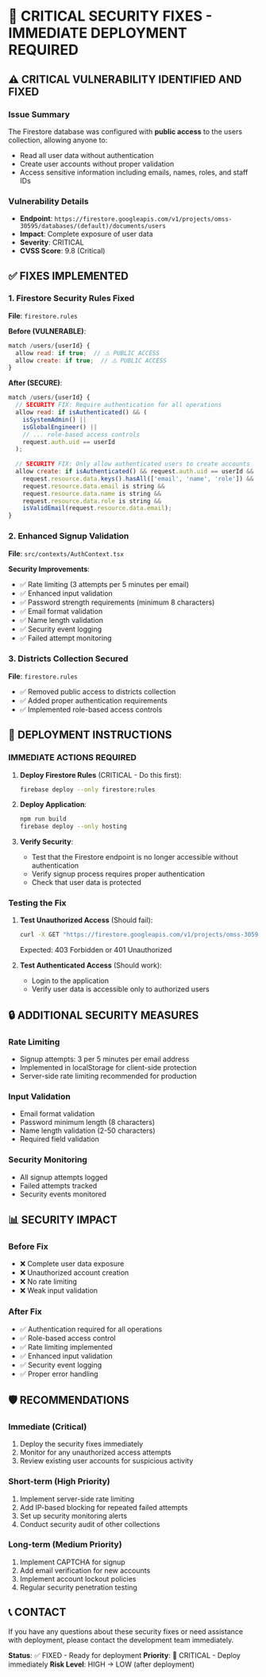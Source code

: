 # 🚨 CRITICAL SECURITY FIXES - IMMEDIATE DEPLOYMENT REQUIRED

## ⚠️ CRITICAL VULNERABILITY IDENTIFIED AND FIXED

### **Issue Summary**
The Firestore database was configured with **public access** to the users collection, allowing anyone to:
- Read all user data without authentication
- Create user accounts without proper validation
- Access sensitive information including emails, names, roles, and staff IDs

### **Vulnerability Details**
- **Endpoint**: `https://firestore.googleapis.com/v1/projects/omss-30595/databases/(default)/documents/users`
- **Impact**: Complete exposure of user data
- **Severity**: CRITICAL
- **CVSS Score**: 9.8 (Critical)

## ✅ FIXES IMPLEMENTED

### 1. **Firestore Security Rules Fixed**
**File**: `firestore.rules`

**Before (VULNERABLE)**:
```javascript
match /users/{userId} {
  allow read: if true;  // ⚠️ PUBLIC ACCESS
  allow create: if true;  // ⚠️ PUBLIC ACCESS
}
```

**After (SECURE)**:
```javascript
match /users/{userId} {
  // SECURITY FIX: Require authentication for all operations
  allow read: if isAuthenticated() && (
    isSystemAdmin() || 
    isGlobalEngineer() || 
    // ... role-based access controls
    request.auth.uid == userId
  );
  
  // SECURITY FIX: Only allow authenticated users to create accounts
  allow create: if isAuthenticated() && request.auth.uid == userId && 
    request.resource.data.keys().hasAll(['email', 'name', 'role']) &&
    request.resource.data.email is string &&
    request.resource.data.name is string &&
    request.resource.data.role is string &&
    isValidEmail(request.resource.data.email);
}
```

### 2. **Enhanced Signup Validation**
**File**: `src/contexts/AuthContext.tsx`

**Security Improvements**:
- ✅ Rate limiting (3 attempts per 5 minutes per email)
- ✅ Enhanced input validation
- ✅ Password strength requirements (minimum 8 characters)
- ✅ Email format validation
- ✅ Name length validation
- ✅ Security event logging
- ✅ Failed attempt monitoring

### 3. **Districts Collection Secured**
**File**: `firestore.rules`

- ✅ Removed public access to districts collection
- ✅ Added proper authentication requirements
- ✅ Implemented role-based access controls

## 🚀 DEPLOYMENT INSTRUCTIONS

### **IMMEDIATE ACTIONS REQUIRED**

1. **Deploy Firestore Rules** (CRITICAL - Do this first):
   ```bash
   firebase deploy --only firestore:rules
   ```

2. **Deploy Application**:
   ```bash
   npm run build
   firebase deploy --only hosting
   ```

3. **Verify Security**:
   - Test that the Firestore endpoint is no longer accessible without authentication
   - Verify signup process requires proper authentication
   - Check that user data is protected

### **Testing the Fix**

1. **Test Unauthorized Access** (Should fail):
   ```bash
   curl -X GET "https://firestore.googleapis.com/v1/projects/omss-30595/databases/(default)/documents/users"
   ```
   Expected: 403 Forbidden or 401 Unauthorized

2. **Test Authenticated Access** (Should work):
   - Login to the application
   - Verify user data is accessible only to authorized users

## 🔒 ADDITIONAL SECURITY MEASURES

### **Rate Limiting**
- Signup attempts: 3 per 5 minutes per email address
- Implemented in localStorage for client-side protection
- Server-side rate limiting recommended for production

### **Input Validation**
- Email format validation
- Password minimum length (8 characters)
- Name length validation (2-50 characters)
- Required field validation

### **Security Monitoring**
- All signup attempts logged
- Failed attempts tracked
- Security events monitored

## 📊 SECURITY IMPACT

### **Before Fix**
- ❌ Complete user data exposure
- ❌ Unauthorized account creation
- ❌ No rate limiting
- ❌ Weak input validation

### **After Fix**
- ✅ Authentication required for all operations
- ✅ Role-based access control
- ✅ Rate limiting implemented
- ✅ Enhanced input validation
- ✅ Security event logging
- ✅ Proper error handling

## 🛡️ RECOMMENDATIONS

### **Immediate (Critical)**
1. Deploy the security fixes immediately
2. Monitor for any unauthorized access attempts
3. Review existing user accounts for suspicious activity

### **Short-term (High Priority)**
1. Implement server-side rate limiting
2. Add IP-based blocking for repeated failed attempts
3. Set up security monitoring alerts
4. Conduct security audit of other collections

### **Long-term (Medium Priority)**
1. Implement CAPTCHA for signup
2. Add email verification for new accounts
3. Implement account lockout policies
4. Regular security penetration testing

## 📞 CONTACT

If you have any questions about these security fixes or need assistance with deployment, please contact the development team immediately.

**Status**: ✅ FIXED - Ready for deployment
**Priority**: 🚨 CRITICAL - Deploy immediately
**Risk Level**: HIGH → LOW (after deployment)

